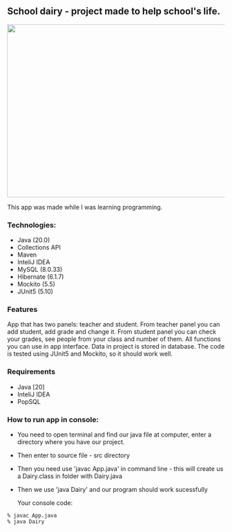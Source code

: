 ## School dairy - project made to help school's life. 

<img src="https://github.com/Furmi37/Dairy/assets/147946906/127bd85e-e280-466f-9f41-775e7715287c" width="600" height="400" />

This app was made while I was learning programming.


### Technologies:
- Java (20.0)
- Collections API
- Maven 
- InteliJ IDEA
- MySQL (8.0.33)
- Hibernate (6.1.7)
- Mockito (5.5)
- JUnit5 (5.10)


### Features
App that has two panels: teacher and student. From teacher panel you can add student, add grade and change it. From student panel you can check your grades, see people from your class and number of them. All functions you can use in app interface. Data in project is stored in database. The code is tested using JUnit5 and Mockito, so it should work well.

### Requirements
- Java [20]
- InteliJ IDEA
- PopSQL

### How to run app in console:

- You need to open terminal and find our java file at computer, enter a directory where you have our project.
- Then enter to source file - src directory
- Then you need use 'javac App.java' in command line - this will create us a Dairy.class in folder with Dairy.java
- Then we use 'java Dairy' and our program should work sucessfully
  
  Your console code:
```
% javac App.java
% java Dairy
```

